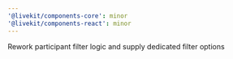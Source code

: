 ```yaml
---
'@livekit/components-core': minor
'@livekit/components-react': minor
---
```


Rework participant filter logic and supply dedicated filter options
